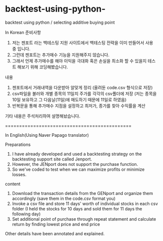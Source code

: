 # backtest-using-python-
backtest using python / selecting additive buying point

In Korean
준비사항

1. 저는 젠포트 라는 백테스팅 지원 사이트에서 백테스팅 전략을 이미 만들어서 사용 중 입니다.
2. 그런데 젠포트는 추가매수 기능을 지원해주지 않습니다.
3. 그래서 언제 추가매수를 해야 이익을 극대화 혹은 손실을 최소화 할 수 있을지 테스트 해보기 위해 코딩해봤습니다.

내용

1. 젠포트에서 거래내역을 다운받아 알맞게 정리 (올려둔 code.csv 형식으로 저장)
2. csv파일을 불러와 개별 종목의 11일치 주가를 각각의 csv폴더에 저장 (저는 종목을 10일 보유하고 그 다음날(11일)에 매도하기 때문에 11일로 하였음)
3. 반복문을 통해 추가매수 지점을 설정하고 최저가, 종가를 찾아 수익률을 계산

기타 내용은 주석처리하여 설명해놨습니다.

=============================================

In English(Using Naver Papago translator)

Preparations

1. I have already developed and used a backtesting strategy on the backtesting support site called Jenport.
2. However, the JENport does not support the purchase function.
3. So we've coded to test when we can maximize profits or minimize losses.

content

1. Download the transaction details from the GENport and organize them accordingly (save them in the code.csv format you)
2. Invoke a csv file and store 11 days' worth of individual stocks in each csv folder (I held the stocks for 10 days and sold them for 11 days the following day)
3. Set additional point of purchase through repeat statement and calculate return by finding lowest price and end price

Other details have been annotated and explained.
